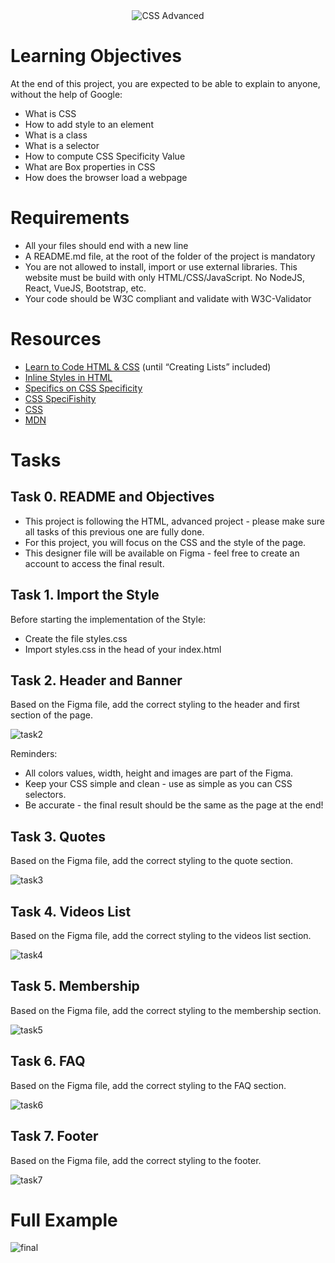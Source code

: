 <div align="center">
  <img src="https://capsule-render.vercel.app/api?type=waving&height=300&color=gradient&text=CSS%20ADVANCED&fontColor=FFFFFF" alt="CSS Advanced"/>
</div>

# Learning Objectives

At the end of this project, you are expected to be able to explain to anyone, without the help of Google:

- What is CSS
- How to add style to an element
- What is a class
- What is a selector
- How to compute CSS Specificity Value
- What are Box properties in CSS
- How does the browser load a webpage

# Requirements

- All your files should end with a new line
- A README.md file, at the root of the folder of the project is mandatory
- You are not allowed to install, import or use external libraries. This website must be build with only HTML/CSS/JavaScript. No NodeJS, React, VueJS, Bootstrap, etc.
- Your code should be W3C compliant and validate with W3C-Validator

# Resources

- [Learn to Code HTML & CSS](https://learn.shayhowe.com/html-css/) (until “Creating Lists” included)
- [Inline Styles in HTML](https://www.codecademy.com/article/html-inline-styles)
- [Specifics on CSS Specificity](https://css-tricks.com/specifics-on-css-specificity/)
- [CSS SpeciFishity](https://www.standardista.com/cgi-sys/suspendedpage.cgi)
- [CSS](https://developer.mozilla.org/en-US/docs/Learn/CSS)
- [MDN](https://developer.mozilla.org/en-US/)

# Tasks

## Task 0. README and Objectives

- This project is following the HTML, advanced project - please make sure all tasks of this previous one are fully done.
- For this project, you will focus on the CSS and the style of the page.
- This designer file will be available on Figma - feel free to create an account to access the final result.
  
## Task 1. Import the Style

Before starting the implementation of the Style:

- Create the file styles.css
- Import styles.css in the head of your index.html

## Task 2. Header and Banner

Based on the Figma file, add the correct styling to the header and first section of the page.

![task2](https://github.com/chris85gillis/atlas-web-development/assets/126268722/95557acb-23ba-4c8b-bc41-11ee80a50207)

Reminders:

- All colors values, width, height and images are part of the Figma.
- Keep your CSS simple and clean - use as simple as you can CSS selectors.
- Be accurate - the final result should be the same as the page at the end!

## Task 3. Quotes

Based on the Figma file, add the correct styling to the quote section.

![task3](https://github.com/chris85gillis/atlas-web-development/assets/126268722/346ce82a-0972-4828-96a8-f4b891f7142d)

## Task 4. Videos List

Based on the Figma file, add the correct styling to the videos list section.

![task4](https://github.com/chris85gillis/atlas-web-development/assets/126268722/78450e37-71f5-4498-a5e0-1b4927ecb860)

## Task 5. Membership

Based on the Figma file, add the correct styling to the membership section.

![task5](https://github.com/chris85gillis/atlas-web-development/assets/126268722/08ba47bd-d55d-4eee-b3d4-43d43f84495f)

## Task 6. FAQ

Based on the Figma file, add the correct styling to the FAQ section.

![task6](https://github.com/chris85gillis/atlas-web-development/assets/126268722/890e5d56-c10e-4a10-acf3-9d46addaa9e3)

## Task 7. Footer

Based on the Figma file, add the correct styling to the footer.

![task7](https://github.com/chris85gillis/atlas-web-development/assets/126268722/b70a3c39-6baa-4a06-a8f0-a2da54ca1a9c)

# Full Example

![final](https://github.com/chris85gillis/atlas-web-development/assets/126268722/31f6f28b-dd37-4bed-a1db-7b2878da3d53)
